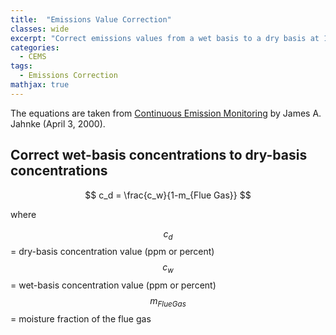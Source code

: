 ```yaml
---
title:  "Emissions Value Correction"
classes: wide
excerpt: "Correct emissions values from a wet basis to a dry basis at 12% CO<sub>2</sub>, 6% O<sub>2</sub> or 50% excess air"
categories: 
  - CEMS
tags:
  - Emissions Correction
mathjax: true
---
```


The equations are taken from [Continuous Emission Monitoring](https://www.amazon.ca/Continuous-Emission-Monitoring-James-Jahnke/dp/0471292273) by James A. Jahnke (April 3, 2000).

## Correct wet-basis concentrations to dry-basis concentrations

$$ c_d = \frac{c_w}{1-m_{Flue Gas}}  $$

where 

$$c_d$$ = dry-basis concentration value (ppm or percent) \
$$c_w$$ = wet-basis concentration value (ppm or percent) \
$$ m_{Flue Gas}$$ = moisture fraction of the flue gas 
